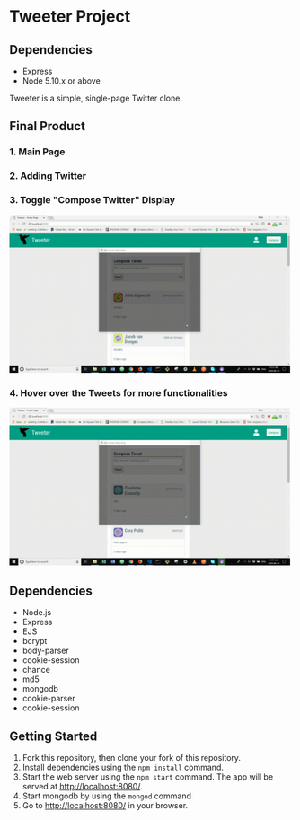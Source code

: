 # Tweeter Project

## Dependencies

- Express
- Node 5.10.x or above

Tweeter is a simple, single-page Twitter clone.

## Final Product

### 1. Main Page

### 2. Adding Twitter

### 3. Toggle "Compose Twitter" Display

<img src="public/images/toggleCollapseComposeTweet.gif" width="500">

### 4. Hover over the Tweets for more functionalities

<img src="public/images/hoverFunctionalities.gif" width="500">

## Dependencies

- Node.js
- Express
- EJS
- bcrypt
- body-parser
- cookie-session
- chance
- md5
- mongodb
- cookie-parser
- cookie-session

## Getting Started

1. Fork this repository, then clone your fork of this repository.
2. Install dependencies using the `npm install` command.
3. Start the web server using the `npm start` command. The app will be served at <http://localhost:8080/>.
4. Start mongodb by using the `mongod` command
5. Go to <http://localhost:8080/> in your browser.
